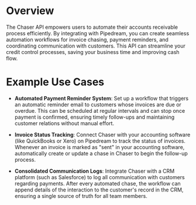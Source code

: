 # Overview

The Chaser API empowers users to automate their accounts receivable process efficiently. By integrating with Pipedream, you can create seamless automation workflows for invoice chasing, payment reminders, and coordinating communication with customers. This API can streamline your credit control processes, saving your business time and improving cash flow.

# Example Use Cases

- **Automated Payment Reminder System**: Set up a workflow that triggers an automatic reminder email to customers whose invoices are due or overdue. This can be scheduled at regular intervals and can stop once payment is confirmed, ensuring timely follow-ups and maintaining customer relations without manual effort.

- **Invoice Status Tracking**: Connect Chaser with your accounting software (like QuickBooks or Xero) on Pipedream to track the status of invoices. Whenever an invoice is marked as "sent" in your accounting software, automatically create or update a chase in Chaser to begin the follow-up process.

- **Consolidated Communication Logs**: Integrate Chaser with a CRM platform (such as Salesforce) to log all communication with customers regarding payments. After every automated chase, the workflow can append details of the interaction to the customer's record in the CRM, ensuring a single source of truth for all team members.
